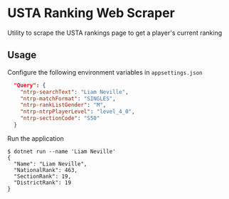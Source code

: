 # USTA Ranking Web Scraper

Utility to scrape the USTA rankings page to get a player's current ranking

## Usage

Configure the following environment variables in `appsettings.json`

```json
  "Query": {
    "ntrp-searchText": "Liam Neville",
    "ntrp-matchFormat": "SINGLES",
    "ntrp-rankListGender": "M",
    "ntrp-ntrpPlayerLevel": "level_4_0",
    "ntrp-sectionCode": "S50"
  }
```

Run the application

```console
$ dotnet run --name 'Liam Neville'
{
  "Name": "Liam Neville",
  "NationalRank": 463,
  "SectionRank": 19,
  "DistrictRank": 19
}
```
